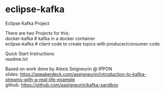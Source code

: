 # eclipse-kafka

Eclipse Kafka Project

There are two Projects for this:  
docker-kafka   # kafka in a docker container  
eclipse-kafka  # client code to create topics with producer/consumer code  

Quick Start Instructions  
readme.txt


Based on work done by Alexis Seigneurin @ IPPON  
   slides: https://speakerdeck.com/aseigneurin/introduction-to-kafka-streams-with-a-real-life-example  
   github: https://github.com/aseigneurin/kafka-sandbox  
